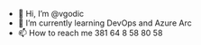 - 👋 Hi, I’m @vgodic
- 🌱 I’m currently learning DevOps and Azure Arc
- 📫 How to reach me 381 64 8 58 80 58

<!---
vgodic/vgodic is a ✨ special ✨ repository because its `README.md` (this file) appears on your GitHub profile.
You can click the Preview link to take a look at your changes.
--->
